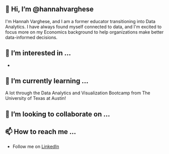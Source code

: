 ## 👋 Hi, I’m @hannahvarghese

I'm Hannah Varghese, and I am a former educator transitioning into Data Analytics. I have always found myself connected to data, and I'm excited to focus more on my Economics background to help organizations make better data-informed decisions.   

## 👀 I’m interested in ... 
 * 

## 🌱 I’m currently learning ... 
A lot through the Data Analytics and Visualization Bootcamp from The University of Texas at Austin!

## 💞️ I’m looking to collaborate on ... 

## 📫 How to reach me ...
  * Follow me on [LinkedIn](https://www.linkedin.com/in/hannahvarghese/)
<!---
hannahvarghese/hannahvarghese is a ✨ special ✨ repository because its `README.md` (this file) appears on your GitHub profile.
You can click the Preview link to take a look at your changes.
--->
